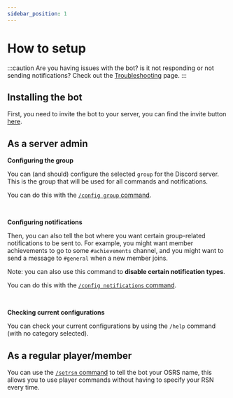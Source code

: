 ```yaml
---
sidebar_position: 1
---
```


# How to setup

:::caution
Are you having issues with the bot? is it not responding or not sending notifications? Check out the [Troubleshooting](/troubleshooting) page.
:::

## Installing the bot

First, you need to invite the bot to your server, you can find the invite button [here](https://bot.wiseoldman.net).

## As a server admin

**Configuring the group**

You can (and should) configure the selected `group` for the Discord server. This is the group that will be used for all commands and notifications.

You can do this with the [`/config group` command](/commands#config-group).

<br />

**Configuring notifications**

Then, you can also tell the bot where you want certain group-related notifications to be sent to. For example, you might want member achievements to go to some `#achievements` channel, and you might want to send a message to `#general` when a new member joins.

Note: you can also use this command to **disable certain notification types**.

You can do this with the [`/config notifications` command](/commands#config-notifications).

<br />

**Checking current configurations**

You can check your current configurations by using the `/help` command (with no category selected).

## As a regular player/member

You can use the [`/setrsn` command](/commands#setrsn) to tell the bot your OSRS name, this allows you to use player commands without having to specify your RSN every time.
